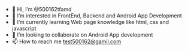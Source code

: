 - 👋 Hi, I’m @500162tfamd
- 👀 I’m interested in FrontEnd, Backend and Android App Development
- 🌱 I’m currently learning Web page knowledge like html, css and javascript
- 💞️ I’m looking to collaborate on Android App development
- 📫 How to reach me test500162@gamil.com

<!---
500162tfamd/500162tfamd is a ✨ special ✨ repository because its `README.md` (this file) appears on your GitHub profile.
You can click the Preview link to take a look at your changes.
--->

